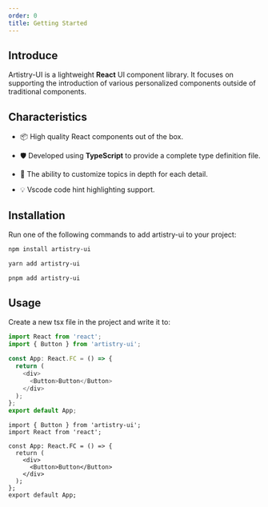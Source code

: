 ```yaml
---
order: 0
title: Getting Started
---
```


## Introduce

Artistry-UI is a lightweight **React** UI component library. It focuses on supporting the introduction of various personalized components outside of traditional components.

## Characteristics

- 📦 High quality React components out of the box.

- 🛡 Developed using **TypeScript** to provide a complete type definition file.

- 🎨 The ability to customize topics in depth for each detail.

- 💡 Vscode code hint highlighting support.

## Installation

Run one of the following commands to add artistry-ui to your project:

```bash
npm install artistry-ui
```

```bash
yarn add artistry-ui
```

```bash
pnpm add artistry-ui
```

## Usage

Create a new tsx file in the project and write it to:

```ts
import React from 'react';
import { Button } from 'artistry-ui';

const App: React.FC = () => {
  return (
    <div>
      <Button>Button</Button>
    </div>
  );
};
export default App;
```

```tsx
import { Button } from 'artistry-ui';
import React from 'react';

const App: React.FC = () => {
  return (
    <div>
      <Button>Button</Button>
    </div>
  );
};
export default App;
```
